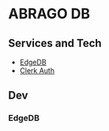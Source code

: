 # ABRAGO DB

## Services and Tech

- [EdgeDB](https://www.edgedb.com/)
- [Clerk Auth](https://clerk.com/)

## Dev

### EdgeDB
